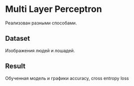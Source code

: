 # Multi Layer Perceptron

Реализован разными способами.  

## Dataset

Изображения людей и лошадей.

## Result

Обученная модель и графики accuracy, cross entropy loss